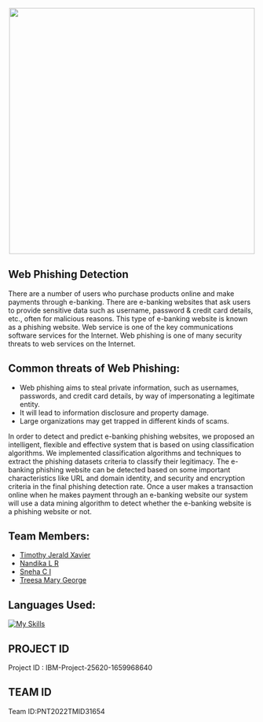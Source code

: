 <p align="center"><img src="https://quantumpc.com/wp-content/uploads/sites/109/2021/12/bigstock-Data-Phishing-Hacker-Attack-t-319270852.jpg" width="500px">

## Web Phishing Detection
There are a number of users who purchase products online and make payments through e-banking. There are e-banking websites that ask users to provide sensitive data such as username, password & credit card details, etc., often for malicious reasons. This type of e-banking website is known as a phishing website. Web service is one of the key communications software services for the Internet. Web phishing is one of many security threats to web services on the Internet. 

## Common threats of Web Phishing:
- Web phishing aims to steal private information, such as usernames, passwords, and credit card details, by way of impersonating a legitimate entity.
- It will lead to information disclosure and property damage.
- Large organizations may get trapped in different kinds of scams.

In order to detect and predict e-banking phishing websites, we proposed an intelligent, flexible and effective system that is based on using classification algorithms.  We implemented classification algorithms and techniques to extract the phishing datasets criteria to classify their legitimacy. The e-banking phishing website can be detected based on some important characteristics like URL and domain identity, and security and encryption criteria in the final phishing detection rate. Once a user makes a transaction online when he makes payment through an e-banking website our system will use a data mining algorithm to detect whether the e-banking website is a phishing website or not.

## Team Members:
- <a href="https://github.com/Timothy025">Timothy Jerald Xavier</a>
- <a href="https://github.com/nandikaloganathan">Nandika L R</a>
- <a href="https://github.com/snehaci">Sneha C I</a>
- <a href="https://github.com/treesamarygeorge">Treesa Mary George </a>

## Languages Used:
[![My Skills](https://skillicons.dev/icons?i=angular,react,html,css,django,nodejs,python,mongodb&perline=10)](https://skillicons.dev)

## PROJECT ID
Project ID : IBM-Project-25620-1659968640

## TEAM ID
Team ID:PNT2022TMID31654